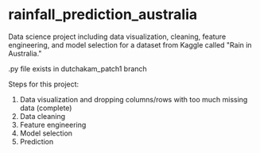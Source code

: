 # rainfall_prediction_australia
Data science project including data visualization, cleaning, feature engineering, and model selection for a dataset from Kaggle called "Rain in Australia."

.py file exists in dutchakam_patch1 branch

Steps for this project:
  1. Data visualization and dropping columns/rows with too much missing data (complete)
  2. Data cleaning
  3. Feature engineering
  4. Model selection
  5. Prediction
